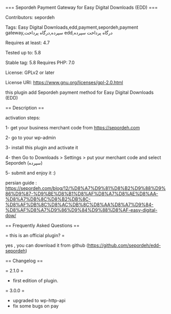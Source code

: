 === Sepordeh Payment Gateway for Easy Digital Downloads (EDD) ===

Contributors: sepordeh

Tags: Easy Digital Downloads,edd,payment,sepordeh,payment gateway,سپرده,درگاه پرداخت edd,درگاه پرداخت سپرده

Requires at least: 4.7

Tested up to: 5.8

Stable tag: 5.8
Requires PHP: 7.0

License: GPLv2 or later

License URI: https://www.gnu.org/licenses/gpl-2.0.html

this plugin add Sepordeh payment method for Easy Digital Downloads (EDD)

== Description ==

activation steps:

1- get your business merchant code from https://sepordeh.com

2- go to your wp-admin

3- install this plugin and activate it

4- then Go to Downloads > Settings > put your merchant code and select Sepordeh (سپرده) 

5- submit and enjoy it :)

persian guide : https://sepordeh.com/blog/12/%D8%A7%D9%81%D8%B2%D9%88%D9%86%D9%87-%D9%BE%D8%B1%D8%AF%D8%A7%D8%AE%D8%AA-%D8%A7%DB%8C%D8%B2%DB%8C-%D8%AF%DB%8C%D8%AC%DB%8C%D8%AA%D8%A7%D9%84-%D8%AF%D8%A7%D9%86%D9%84%D9%88%D8%AF-easy-digital-dow/

== Frequently Asked Questions ==

= this is an official plugin? =

yes , you can download it from github (https://github.com/sepordeh/edd-sepordeh)

== Changelog ==

= 2.1.0 =
* first edition of plugin.

= 3.0.0 =
* upgraded to wp-http-api
* fix some bugs on pay
